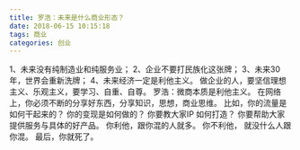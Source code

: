 ```yaml
---
title: 罗浩：未来是什么商业形态？
date: 2018-06-15 10:15:18
tags: 商业
categories: 创业
---
```


1、未来没有纯制造业和纯服务业；
2、企业不要打民族化这张牌；
3、未来30年，世界会重新洗牌；
4、未来经济一定是利他主义。
做企业的人，要坚信理想主义、乐观主义，要学习、自重、自尊。 ​​​​
罗浩：微商本质是利他主义。
在网络上，你必须不断的分享好东西，分享知识，思想，商业思维。
比如，你的流量是如何干起来的？
你的变现是如何做的？
你要教大家IP 如何打造？
你要帮助大家提供服务与具体的好产品。
你利他，跟你混的人就多。
你不利他，
就没什么人跟你混。
最后，你就死了。